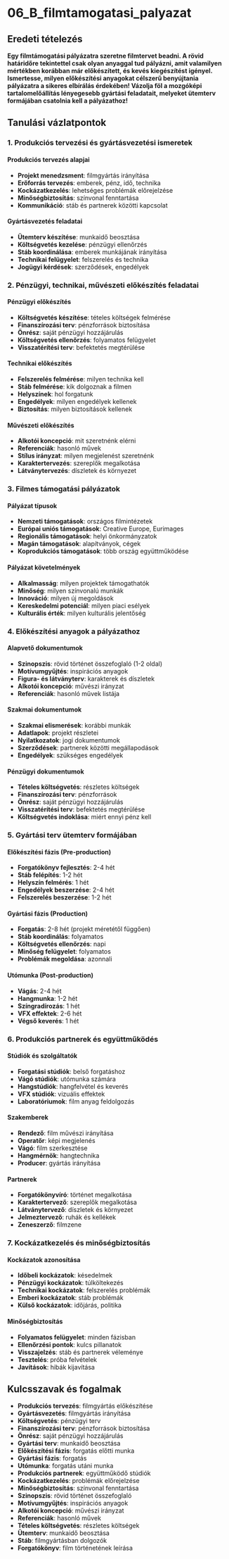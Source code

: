 # 06_B_filmtamogatasi_palyazat

## Eredeti tételezés

**Egy filmtámogatási pályázatra szeretne filmtervet beadni. A rövid határidőre tekintettel csak olyan anyaggal tud pályázni, amit valamilyen mértékben korábban már előkészített, és kevés kiegészítést igényel. Ismertesse, milyen előkészítési anyagokat célszerű benyújtania pályázatra a sikeres elbírálás érdekében! Vázolja föl a mozgóképi tartalomelőállítás lényegesebb gyártási feladatait, melyeket ütemterv formájában csatolnia kell a pályázathoz!**

## Tanulási vázlatpontok

### 1. Produkciós tervezési és gyártásvezetési ismeretek

#### Produkciós tervezés alapjai
- **Projekt menedzsment**: filmgyártás irányítása
- **Erőforrás tervezés**: emberek, pénz, idő, technika
- **Kockázatkezelés**: lehetséges problémák előrejelzése
- **Minőségbiztosítás**: színvonal fenntartása
- **Kommunikáció**: stáb és partnerek közötti kapcsolat

#### Gyártásvezetés feladatai
- **Ütemterv készítése**: munkaidő beosztása
- **Költségvetés kezelése**: pénzügyi ellenőrzés
- **Stáb koordinálása**: emberek munkájának irányítása
- **Technikai felügyelet**: felszerelés és technika
- **Jogügyi kérdések**: szerződések, engedélyek

### 2. Pénzügyi, technikai, művészeti előkészítés feladatai

#### Pénzügyi előkészítés
- **Költségvetés készítése**: tételes költségek felmérése
- **Finanszírozási terv**: pénzforrások biztosítása
- **Önrész**: saját pénzügyi hozzájárulás
- **Költségvetés ellenőrzés**: folyamatos felügyelet
- **Visszatérítési terv**: befektetés megtérülése

#### Technikai előkészítés
- **Felszerelés felmérése**: milyen technika kell
- **Stáb felmérése**: kik dolgoznak a filmen
- **Helyszínek**: hol forgatunk
- **Engedélyek**: milyen engedélyek kellenek
- **Biztosítás**: milyen biztosítások kellenek

#### Művészeti előkészítés
- **Alkotói koncepció**: mit szeretnénk elérni
- **Referenciák**: hasonló művek
- **Stílus irányzat**: milyen megjelenést szeretnénk
- **Karaktertervezés**: szereplők megalkotása
- **Látványtervezés**: díszletek és környezet

### 3. Filmes támogatási pályázatok

#### Pályázat típusok
- **Nemzeti támogatások**: országos filmintézetek
- **Európai uniós támogatások**: Creative Europe, Eurimages
- **Regionális támogatások**: helyi önkormányzatok
- **Magán támogatások**: alapítványok, cégek
- **Koprodukciós támogatások**: több ország együttműködése

#### Pályázat követelmények
- **Alkalmasság**: milyen projektek támogathatók
- **Minőség**: milyen színvonalú munkák
- **Innováció**: milyen új megoldások
- **Kereskedelmi potenciál**: milyen piaci esélyek
- **Kulturális érték**: milyen kulturális jelentőség

### 4. Előkészítési anyagok a pályázathoz

#### Alapvető dokumentumok
- **Szinopszis**: rövid történet összefoglaló (1-2 oldal)
- **Motívumgyűjtés**: inspirációs anyagok
- **Figura- és látványterv**: karakterek és díszletek
- **Alkotói koncepció**: művészi irányzat
- **Referenciák**: hasonló művek listája

#### Szakmai dokumentumok
- **Szakmai elismerések**: korábbi munkák
- **Adatlapok**: projekt részletei
- **Nyilatkozatok**: jogi dokumentumok
- **Szerződések**: partnerek közötti megállapodások
- **Engedélyek**: szükséges engedélyek

#### Pénzügyi dokumentumok
- **Tételes költségvetés**: részletes költségek
- **Finanszírozási terv**: pénzforrások
- **Önrész**: saját pénzügyi hozzájárulás
- **Visszatérítési terv**: befektetés megtérülése
- **Költségvetés indoklása**: miért ennyi pénz kell

### 5. Gyártási terv ütemterv formájában

#### Előkészítési fázis (Pre-production)
- **Forgatókönyv fejlesztés**: 2-4 hét
- **Stáb felépítés**: 1-2 hét
- **Helyszín felmérés**: 1 hét
- **Engedélyek beszerzése**: 2-4 hét
- **Felszerelés beszerzése**: 1-2 hét

#### Gyártási fázis (Production)
- **Forgatás**: 2-8 hét (projekt méretétől függően)
- **Stáb koordinálás**: folyamatos
- **Költségvetés ellenőrzés**: napi
- **Minőség felügyelet**: folyamatos
- **Problémák megoldása**: azonnali

#### Utómunka (Post-production)
- **Vágás**: 2-4 hét
- **Hangmunka**: 1-2 hét
- **Színgradírozás**: 1 hét
- **VFX effektek**: 2-6 hét
- **Végső keverés**: 1 hét

### 6. Produkciós partnerek és együttműködés

#### Stúdiók és szolgáltatók
- **Forgatási stúdiók**: belső forgatáshoz
- **Vágó stúdiók**: utómunka számára
- **Hangstúdiók**: hangfelvétel és keverés
- **VFX stúdiók**: vizuális effektek
- **Laboratóriumok**: film anyag feldolgozás

#### Szakemberek
- **Rendező**: film művészi irányítása
- **Operatőr**: képi megjelenés
- **Vágó**: film szerkesztése
- **Hangmérnök**: hangtechnika
- **Producer**: gyártás irányítása

#### Partnerek
- **Forgatókönyvíró**: történet megalkotása
- **Karaktertervező**: szereplők megalkotása
- **Látványtervező**: díszletek és környezet
- **Jelmeztervező**: ruhák és kellékek
- **Zeneszerző**: filmzene

### 7. Kockázatkezelés és minőségbiztosítás

#### Kockázatok azonosítása
- **Időbeli kockázatok**: késedelmek
- **Pénzügyi kockázatok**: túlköltekezés
- **Technikai kockázatok**: felszerelés problémák
- **Emberi kockázatok**: stáb problémák
- **Külső kockázatok**: időjárás, politika

#### Minőségbiztosítás
- **Folyamatos felügyelet**: minden fázisban
- **Ellenőrzési pontok**: kulcs pillanatok
- **Visszajelzés**: stáb és partnerek véleménye
- **Tesztelés**: próba felvételek
- **Javítások**: hibák kijavítása

## Kulcsszavak és fogalmak
- **Produkciós tervezés**: filmgyártás előkészítése
- **Gyártásvezetés**: filmgyártás irányítása
- **Költségvetés**: pénzügyi terv
- **Finanszírozási terv**: pénzforrások biztosítása
- **Önrész**: saját pénzügyi hozzájárulás
- **Gyártási terv**: munkaidő beosztása
- **Előkészítési fázis**: forgatás előtti munka
- **Gyártási fázis**: forgatás
- **Utómunka**: forgatás utáni munka
- **Produkciós partnerek**: együttműködő stúdiók
- **Kockázatkezelés**: problémák előrejelzése
- **Minőségbiztosítás**: színvonal fenntartása
- **Szinopszis**: rövid történet összefoglaló
- **Motívumgyűjtés**: inspirációs anyagok
- **Alkotói koncepció**: művészi irányzat
- **Referenciák**: hasonló művek
- **Tételes költségvetés**: részletes költségek
- **Ütemterv**: munkaidő beosztása
- **Stáb**: filmgyártásban dolgozók
- **Forgatókönyv**: film történetének leírása
